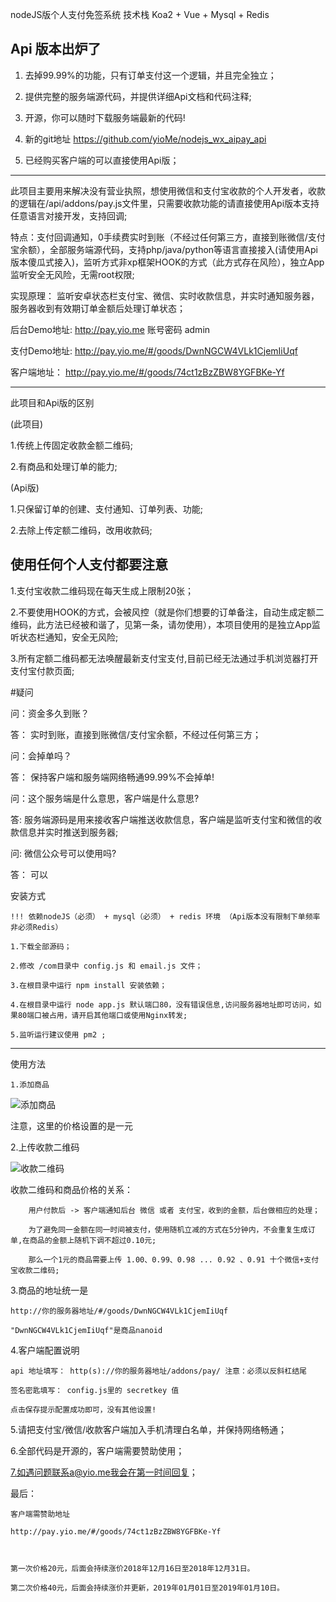 nodeJS版个人支付免签系统
技术栈 Koa2 + Vue + Mysql + Redis 

## Api 版本出炉了

1. 去掉99.99%的功能，只有订单支付这一个逻辑，并且完全独立；

2. 提供完整的服务端源代码，并提供详细Api文档和代码注释;

3. 开源，你可以随时下载服务端最新的代码!

4. 新的git地址 https://github.com/yioMe/nodejs_wx_aipay_api
 

5. 已经购买客户端的可以直接使用Api版；



-------------------------------------------


此项目主要用来解决没有营业执照，想使用微信和支付宝收款的个人开发者，收款的逻辑在/api/addons/pay.js文件里，只需要收款功能的请直接使用Api版本支持任意语言对接开发，支持回调;


特点：支付回调通知，0手续费实时到账（不经过任何第三方，直接到账微信/支付宝余额），全部服务端源代码，支持php/java/python等语言直接接入(请使用Api版本傻瓜式接入)，监听方式非xp框架HOOK的方式（此方式存在风险），独立App监听安全无风险，无需root权限;


实现原理： 监听安卓状态栏支付宝、微信、实时收款信息，并实时通知服务器，服务器收到有效期订单金额后处理订单状态；

后台Demo地址: http://pay.yio.me 账号密码 admin

支付Demo地址: http://pay.yio.me/#/goods/DwnNGCW4VLk1CjemIiUqf

客户端地址： http://pay.yio.me/#/goods/74ct1zBzZBW8YGFBKe-Yf

----------------------------------------

此项目和Api版的区别

(此项目)

1.传统上传固定收款金额二维码;

2.有商品和处理订单的能力;

(Api版)

1.只保留订单的创建、支付通知、订单列表、功能;

2.去除上传定额二维码，改用收款码;

## 使用任何个人支付都要注意

1.支付宝收款二维码现在每天生成上限制20张；

2.不要使用HOOK的方式，会被风控（就是你们想要的订单备注，自动生成定额二维码，此方法已经被和谐了，见第一条，请勿使用），本项目使用的是独立App监听状态栏通知，安全无风险;

3.所有定额二维码都无法唤醒最新支付宝支付,目前已经无法通过手机浏览器打开支付宝付款页面;


#疑问

问：资金多久到账？
 
答： 实时到账，直接到账微信/支付宝余额，不经过任何第三方；

问：会掉单吗？

答： 保持客户端和服务端网络畅通99.99%不会掉单!

问：这个服务端是什么意思，客户端是什么意思?

答: 服务端源码是用来接收客户端推送收款信息，客户端是监听支付宝和微信的收款信息并实时推送到服务器;

问: 微信公众号可以使用吗?

答： 可以


安装方式

    !!! 依赖nodeJS（必须） + mysql（必须） + redis 环境 （Api版本没有限制下单频率非必须Redis）

    1.下载全部源码；

    2.修改 /com目录中 config.js 和 email.js 文件；

    3.在根目录中运行 npm install 安装依赖；

    4.在根目录中运行 node app.js 默认端口80，没有错误信息,访问服务器地址即可访问，如果80端口被占用，请开启其他端口或使用Nginx转发;

    5.监听运行建议使用 pm2 ;
    
----------
使用方法

    1.添加商品

   ![添加商品][1]

  注意，这里的价格设置的是一元
  
  2.上传收款二维码
  
   ![收款二维码][2]

   收款二维码和商品价格的关系：

        用户付款后 -> 客户端通知后台 微信 或者 支付宝，收到的金额，后台做相应的处理；

        为了避免同一金额在同一时间被支付，使用随机立减的方式在5分钟内，不会重复生成订单,在商品的金额上随机下调不超过0.10元;
        
        那么一个1元的商品需要上传 1.00、0.99、0.98 ... 0.92 、0.91 十个微信+支付宝收款二维码;

3.商品的地址统一是

    http://你的服务器地址/#/goods/DwnNGCW4VLk1CjemIiUqf

    "DwnNGCW4VLk1CjemIiUqf"是商品nanoid

4.客户端配置说明

    api 地址填写： http(s)://你的服务器地址/addons/pay/ 注意：必须以反斜杠结尾

    签名密匙填写： config.js里的 secretkey 值
    
    点击保存提示配置成功即可，没有其他设置!
    

5.请把支付宝/微信/收款客户端加入手机清理白名单，并保持网络畅通；

6.全部代码是开源的，客户端需要赞助使用；

7.如遇问题联系a@yio.me我会在第一时间回复；


最后：

    客户端需赞助地址        

    http://pay.yio.me/#/goods/74ct1zBzZBW8YGFBKe-Yf

    

    第一次价格20元，后面会持续涨价2018年12月16日至2018年12月31日。
    
    第二次价格40元，后面会持续涨价并更新，2019年01月01日至2019年01月10日。

 
   [1]: http://static.yio.me/1544963117843.png

   [2]: http://static.yio.me/1544963317220.png
